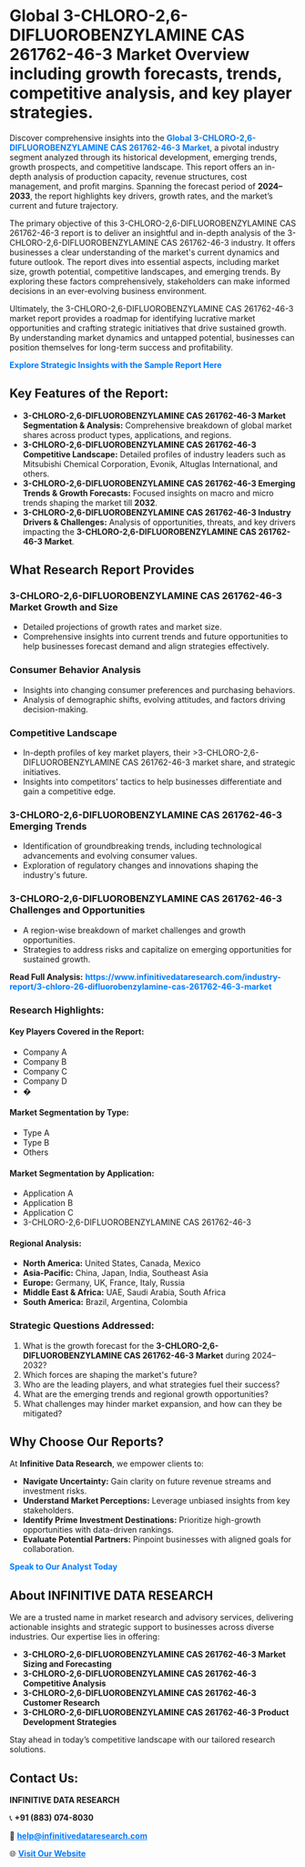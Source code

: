 <h1>Global 3-CHLORO-2,6-DIFLUOROBENZYLAMINE CAS 261762-46-3 Market Overview including growth forecasts, trends, competitive analysis, and key player strategies.</h1>
<p>
Discover comprehensive insights into the 
<a href="https://www.infinitivedataresearch.com/industry-report/3-chloro-26-difluorobenzylamine-cas-261762-46-3-market" rel="dofollow" style="color: #007BFF; text-decoration: none;"><strong>Global 3-CHLORO-2,6-DIFLUOROBENZYLAMINE CAS 261762-46-3 Market</strong></a>, a pivotal industry segment analyzed through its historical development, emerging trends, growth prospects, and competitive landscape. This report offers an in-depth analysis of production capacity, revenue structures, cost management, and profit margins. Spanning the forecast period of <strong>2024–2033</strong>, the report highlights key drivers, growth rates, and the market’s current and future trajectory.
</p>
<p>
The primary objective of this 3-CHLORO-2,6-DIFLUOROBENZYLAMINE CAS 261762-46-3 report is to deliver an insightful and in-depth analysis of the 3-CHLORO-2,6-DIFLUOROBENZYLAMINE CAS 261762-46-3 industry. It offers businesses a clear understanding of the market's current dynamics and future outlook. The report dives into essential aspects, including market size, growth potential, competitive landscapes, and emerging trends. By exploring these factors comprehensively, stakeholders can make informed decisions in an ever-evolving business environment.
</p>
<p>
Ultimately, the 3-CHLORO-2,6-DIFLUOROBENZYLAMINE CAS 261762-46-3 market report provides a roadmap for identifying lucrative market opportunities and crafting strategic initiatives that drive sustained growth. By understanding market dynamics and untapped potential, businesses can position themselves for long-term success and profitability.
</p>
<p>
<a href="https://www.infinitivedataresearch.com/request-sample/reportId=103313" style="color: #007BFF; text-decoration: none;"><strong>Explore Strategic Insights with the Sample Report Here</strong></a>
</p>

<h2>Key Features of the Report:</h2>
<ul>
<li><strong>3-CHLORO-2,6-DIFLUOROBENZYLAMINE CAS 261762-46-3 Market Segmentation & Analysis:</strong> Comprehensive breakdown of global market shares across product types, applications, and regions.</li>
<li><strong>3-CHLORO-2,6-DIFLUOROBENZYLAMINE CAS 261762-46-3 Competitive Landscape:</strong> Detailed profiles of industry leaders such as Mitsubishi Chemical Corporation, Evonik, Altuglas International, and others.</li>
<li><strong>3-CHLORO-2,6-DIFLUOROBENZYLAMINE CAS 261762-46-3 Emerging Trends & Growth Forecasts:</strong> Focused insights on macro and micro trends shaping the market till <strong>2032</strong>.</li>
<li><strong>3-CHLORO-2,6-DIFLUOROBENZYLAMINE CAS 261762-46-3 Industry Drivers & Challenges:</strong> Analysis of opportunities, threats, and key drivers impacting the <strong>3-CHLORO-2,6-DIFLUOROBENZYLAMINE CAS 261762-46-3 Market</strong>.</li>
</ul>

<h2>What Research Report Provides</h2>
<h3>3-CHLORO-2,6-DIFLUOROBENZYLAMINE CAS 261762-46-3 Market Growth and Size</h3>
<ul>
<li>Detailed projections of growth rates and market size.</li>
<li>Comprehensive insights into current trends and future opportunities to help businesses forecast demand and align strategies effectively.</li>
</ul>

<h3>Consumer Behavior Analysis</h3>
<ul>
<li>Insights into changing consumer preferences and purchasing behaviors.</li>
<li>Analysis of demographic shifts, evolving attitudes, and factors driving decision-making.</li>
</ul>

<h3>Competitive Landscape</h3>
<ul>
<li>In-depth profiles of key market players, their >3-CHLORO-2,6-DIFLUOROBENZYLAMINE CAS 261762-46-3 market share, and strategic initiatives.</li>
<li>Insights into competitors' tactics to help businesses differentiate and gain a competitive edge.</li>
</ul>

<h3>3-CHLORO-2,6-DIFLUOROBENZYLAMINE CAS 261762-46-3 Emerging Trends</h3>
<ul>
<li>Identification of groundbreaking trends, including technological advancements and evolving consumer values.</li>
<li>Exploration of regulatory changes and innovations shaping the industry's future.</li>
</ul>

<h3>3-CHLORO-2,6-DIFLUOROBENZYLAMINE CAS 261762-46-3 Challenges and Opportunities</h3>
<ul>
<li>A region-wise breakdown of market challenges and growth opportunities.</li>
<li>Strategies to address risks and capitalize on emerging opportunities for sustained growth.</li>
</ul>
<p><strong>Read Full Analysis:</strong> <a href="https://www.infinitivedataresearch.com/industry-report/3-chloro-26-difluorobenzylamine-cas-261762-46-3-market" rel="dofollow" style="color: #007BFF; text-decoration: none;"><strong>https://www.infinitivedataresearch.com/industry-report/3-chloro-26-difluorobenzylamine-cas-261762-46-3-market</strong></a></p>
<h3>Research Highlights:</h3>
<h4>Key Players Covered in the Report:</h4>
<ul><li>Company A</li><li>Company B</li><li>Company C</li><li>Company D</li><li>�</li></ul>
<h4>Market Segmentation by Type:</h4>
<ul><li>Type A</li><li>Type B</li><li>Others</li></ul>
<h4>Market Segmentation by Application:</h4>
<ul><li>Application A</li><li>Application B</li><li>Application C</li><li>3-CHLORO-2,6-DIFLUOROBENZYLAMINE CAS 261762-46-3</li></ul>

<h4>Regional Analysis:</h4>
<ul>
<li><strong>North America:</strong> United States, Canada, Mexico</li>
<li><strong>Asia-Pacific:</strong> China, Japan, India, Southeast Asia</li>
<li><strong>Europe:</strong> Germany, UK, France, Italy, Russia</li>
<li><strong>Middle East & Africa:</strong> UAE, Saudi Arabia, South Africa</li>
<li><strong>South America:</strong> Brazil, Argentina, Colombia</li>
</ul>

<h3>Strategic Questions Addressed:</h3>
<ol>
<li>What is the growth forecast for the <strong>3-CHLORO-2,6-DIFLUOROBENZYLAMINE CAS 261762-46-3 Market</strong> during 2024–2032?</li>
<li>Which forces are shaping the market's future?</li>
<li>Who are the leading players, and what strategies fuel their success?</li>
<li>What are the emerging trends and regional growth opportunities?</li>
<li>What challenges may hinder market expansion, and how can they be mitigated?</li>
</ol>

<h2>Why Choose Our Reports?</h2>
<p>At <strong>Infinitive Data Research</strong>, we empower clients to:</p>
<ul>
<li><strong>Navigate Uncertainty:</strong> Gain clarity on future revenue streams and investment risks.</li>
<li><strong>Understand Market Perceptions:</strong> Leverage unbiased insights from key stakeholders.</li>
<li><strong>Identify Prime Investment Destinations:</strong> Prioritize high-growth opportunities with data-driven rankings.</li>
<li><strong>Evaluate Potential Partners:</strong> Pinpoint businesses with aligned goals for collaboration.</li>
</ul>
<p><a href="https://www.infinitivedataresearch.com/industry-report/3-chloro-26-difluorobenzylamine-cas-261762-46-3-market" rel="dofollow" style="color: #007BFF; text-decoration: none;"><strong>Speak to Our Analyst Today</strong></a></p>

<h2>About INFINITIVE DATA RESEARCH</h2>
<p>We are a trusted name in market research and advisory services, delivering actionable insights and strategic support to businesses across diverse industries. Our expertise lies in offering:</p>
<ul>
<li><strong>3-CHLORO-2,6-DIFLUOROBENZYLAMINE CAS 261762-46-3 Market Sizing and Forecasting</strong></li>
<li><strong>3-CHLORO-2,6-DIFLUOROBENZYLAMINE CAS 261762-46-3 Competitive Analysis</strong></li>
<li><strong>3-CHLORO-2,6-DIFLUOROBENZYLAMINE CAS 261762-46-3 Customer Research</strong></li>
<li><strong>3-CHLORO-2,6-DIFLUOROBENZYLAMINE CAS 261762-46-3 Product Development Strategies</strong></li>
</ul>
<p>Stay ahead in today’s competitive landscape with our tailored research solutions.</p>

<h2>Contact Us:</h2>
<p><strong>INFINITIVE DATA RESEARCH</strong></p>
<p>📞 <strong>+91 (883) 074-8030</strong></p>
<p>📧 <strong><a href="mailto:help@infinitivedataresearch.com" style="color: #007BFF;">help@infinitivedataresearch.com</a></strong></p>
<p>🌐 <strong><a href="https://www.infinitivedataresearch.com" rel="dofollow" style="color: #007BFF;">Visit Our Website</a></strong></p>